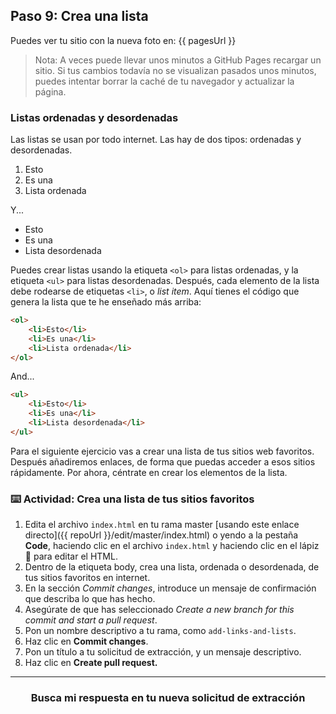 ## Paso 9: Crea una lista

Puedes ver tu sitio con la nueva foto en: {{ pagesUrl }}

> Nota: A veces puede llevar unos minutos a GitHub Pages recargar un sitio. Si tus cambios todavía no se visualizan pasados unos minutos, puedes intentar borrar la caché de tu navegador y actualizar la página.

### Listas ordenadas y desordenadas

Las listas se usan por todo internet. Las hay de dos tipos: ordenadas y desordenadas.

1. Esto
2. Es una
3. Lista ordenada

Y...

- Esto
- Es una
- Lista desordenada

Puedes crear listas usando la etiqueta `<ol>` para listas ordenadas, y la etiqueta `<ul>` para listas desordenadas. Después, cada elemento de la lista debe rodearse de etiquetas `<li>`, o _list item_. Aquí tienes el código que genera la lista que te he enseñado más arriba:

```html
<ol>
    <li>Esto</li>
    <li>Es una</li>
    <li>Lista ordenada</li>
</ol>
```

And...

```html
<ul>
    <li>Esto</li>
    <li>Es una</li>
    <li>Lista desordenada</li>
</ul>
```

Para el siguiente ejercicio vas a crear una lista de tus sitios web favoritos. Después añadiremos enlaces, de forma que puedas acceder a esos sitios rápidamente. Por ahora, céntrate en crear los elementos de la lista.

### :keyboard: Actividad: Crea una lista de tus sitios favoritos

1. Edita el archivo `index.html` en tu rama master [usando este enlace directo]({{ repoUrl }}/edit/master/index.html) o yendo a la pestaña **Code**, haciendo clic en el archivo `index.html` y haciendo clic en el lápiz :pencil: para editar el HTML.
1. Dentro de la etiqueta body, crea una lista, ordenada o desordenada, de tus sitios favoritos en internet.
1. En la sección _Commit changes_, introduce un mensaje de confirmación que describa lo que has hecho.
1. Asegúrate de que has seleccionado _Create a new branch for this commit and start a pull request_.
1. Pon un nombre descriptivo a tu rama, como `add-links-and-lists`.
1. Haz clic en **Commit changes**.
1. Pon un título a tu solicitud de extracción, y un mensaje descriptivo.
1. Haz clic en **Create pull request.**

<hr>
<h3 align="center">Busca mi respuesta en tu nueva solicitud de extracción</h3>
